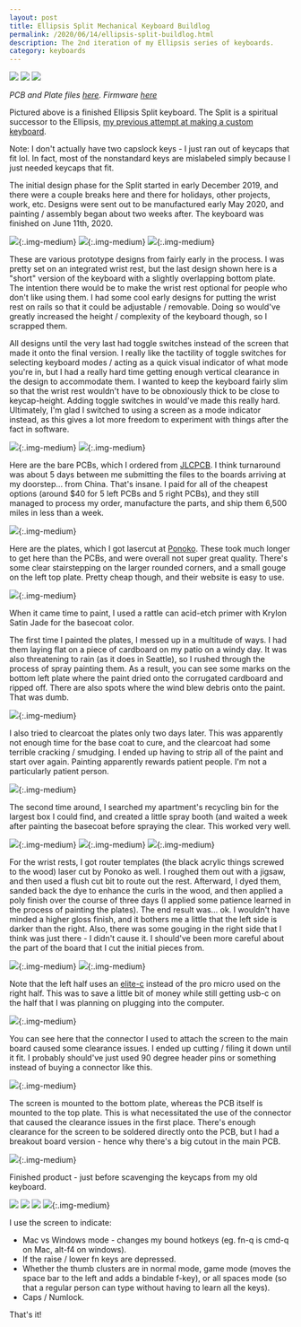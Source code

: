 ```yaml
---
layout: post
title: Ellipsis Split Mechanical Keyboard Buildlog
permalink: /2020/06/14/ellipsis-split-buildlog.html
description: The 2nd iteration of my Ellipsis series of keyboards.
category: keyboards
---
```


![](/images/ellipsis_split_buildlog/DSC07163.jpg)
![](/images/ellipsis_split_buildlog/DSC07176.jpg)
![](/images/ellipsis_split_buildlog/DSC07177.jpg)

_PCB and Plate files [here](https://github.com/csun/ellipsis_split_files). Firmware [here](https://github.com/csun/ellipsis_split_firmware)_

Pictured above is a finished Ellipsis Split keyboard. The Split is a spiritual successor to the Ellipsis, [my previous attempt at making a custom keyboard](/2018/07/16/custom-mechanical-keyboard.html).

Note: I don't actually have two capslock keys - I just ran out of keycaps that fit lol. In fact, most of the nonstandard keys are mislabeled simply because I just needed keycaps that fit.

The initial design phase for the Split started in early December 2019, and there were a couple breaks here and there for holidays, other projects, work, etc. Designs were sent out to be manufactured early May 2020, and painting / assembly began about two weeks after. The keyboard was finished on June 11th, 2020.

![](/images/ellipsis_split_buildlog/image13.png){:.img-medium}
![](/images/ellipsis_split_buildlog/image4.png){:.img-medium}
![](/images/ellipsis_split_buildlog/image2.jpg){:.img-medium}

These are various prototype designs from fairly early in the process. I was pretty set on an integrated wrist rest, but the last design shown here is a "short" version of the keyboard with a slightly overlapping bottom plate. The intention there would be to make the wrist rest optional for people who don't like using them. I had some cool early designs for putting the wrist rest on rails so that it could be adjustable / removable. Doing so would've greatly increased the height / complexity of the keyboard though, so I scrapped them.

All designs until the very last had toggle switches instead of the screen that made it onto the final version. I really like the tactility of toggle switches for selecting keyboard modes / acting as a quick visual indicator of what mode you're in, but I had a really hard time getting enough vertical clearance in the design to accommodate them. I wanted to keep the keyboard fairly slim so that the wrist rest wouldn't have to be obnoxiously thick to be close to keycap-height. Adding toggle switches in would've made this really hard. Ultimately, I'm glad I switched to using a screen as a mode indicator instead, as this gives a lot more freedom to experiment with things after the fact in software.

![](/images/ellipsis_split_buildlog/IMG_20200509_150749.jpg){:.img-medium}
![](/images/ellipsis_split_buildlog/IMG_20200508_165650.jpg){:.img-medium}

Here are the bare PCBs, which I ordered from [JLCPCB](https://jlcpcb.com/). I think turnaround was about 5 days between me submitting the files to the boards arriving at my doorstep... from China. That's insane. I paid for all of the cheapest options (around $40 for 5 left PCBs and 5 right PCBs), and they still managed to process my order, manufacture the parts, and ship them 6,500 miles in less than a week.

![](/images/ellipsis_split_buildlog/IMG_20200520_114246.jpg){:.img-medium}

Here are the plates, which I got lasercut at [Ponoko](https://www.ponoko.com/). These took much longer to get here than the PCBs, and were overall not super great quality. There's some clear stairstepping on the larger rounded corners, and a small gouge on the left top plate. Pretty cheap though, and their website is easy to use.

![](/images/ellipsis_split_buildlog/IMG_20200520_155503.jpg){:.img-medium}

When it came time to paint, I used a rattle can acid-etch primer with Krylon Satin Jade for the basecoat color.

The first time I painted the plates, I messed up in a multitude of ways. I had them laying flat on a piece of cardboard on my patio on a windy day. It was also threatening to rain (as it does in Seattle), so I rushed through the process of spray painting them. As a result, you can see some marks on the bottom left plate where the paint dried onto the corrugated cardboard and ripped off. There are also spots where the wind blew debris onto the paint. That was dumb.

![](/images/ellipsis_split_buildlog/IMG_20200525_140238.jpg){:.img-medium}

I also tried to clearcoat the plates only two days later. This was apparently not enough time for the base coat to cure, and the clearcoat had some terrible cracking / smudging. I ended up having to strip all of the paint and start over again. Painting apparently rewards patient people. I'm not a particularly patient person.

![](/images/ellipsis_split_buildlog/IMG_20200608_195808.jpg){:.img-medium}

The second time around, I searched my apartment's recycling bin for the largest box I could find, and created a little spray booth (and waited a week after painting the basecoat before spraying the clear. This worked very well.

![](/images/ellipsis_split_buildlog/IMG_20200528_124100.jpg){:.img-medium}
![](/images/ellipsis_split_buildlog/IMG_20200529_183104.jpg){:.img-medium}
![](/images/ellipsis_split_buildlog/IMG_20200602_151945.jpg){:.img-medium}

For the wrist rests, I got router templates (the black acrylic things screwed to the wood) laser cut by Ponoko as well. I roughed them out with a jigsaw, and then used a flush cut bit to route out the rest. Afterward, I dyed them, sanded back the dye to enhance the curls in the wood, and then applied a poly finish over the course of three days (I applied some patience learned in the process of painting the plates). The end result was... ok. I wouldn't have minded a higher gloss finish, and it bothers me a little that the left side is darker than the right. Also, there was some gouging in the right side that I think was just there - I didn't cause it. I should've been more careful about the part of the board that I cut the initial pieces from.

![](/images/ellipsis_split_buildlog/IMG_20200610_171041.jpg){:.img-medium}
![](/images/ellipsis_split_buildlog/IMG_20200610_175901.jpg){:.img-medium}

Note that the left half uses an [elite-c](https://keeb.io/products/elite-c-usb-c-pro-micro-replacement-arduino-compatible-atmega32u4) instead of the pro micro used on the right half. This was to save a little bit of money while still getting usb-c on the half that I was planning on plugging into the computer.

![](/images/ellipsis_split_buildlog/IMG_20200610_122307.jpg){:.img-medium}

You can see here that the connector I used to attach the screen to the main board caused some clearance issues. I ended up cutting / filing it down until it fit. I probably should've just used 90 degree header pins or something instead of buying a connector like this.

![](/images/ellipsis_split_buildlog/IMG_20200612_022617.jpg){:.img-medium}

The screen is mounted to the bottom plate, whereas the PCB itself is mounted to the top plate. This is what necessitated the use of the connector that caused the clearance issues in the first place. There's enough clearance for the screen to be soldered directly onto the PCB, but I had a breakout board version - hence why there's a big cutout in the main PCB.

![](/images/ellipsis_split_buildlog/IMG_20200612_024244.jpg){:.img-medium}

Finished product - just before scavenging the keycaps from my old keyboard.

![](/images/ellipsis_split_buildlog/DSC07180.jpg)
![](/images/ellipsis_split_buildlog/DSC07192.jpg)
![](/images/ellipsis_split_buildlog/DSC07186.jpg)
![](/images/ellipsis_split_buildlog/DSC07200.jpg){:.img-medium}

I use the screen to indicate:

- Mac vs Windows mode - changes my bound hotkeys (eg. fn-q is cmd-q on Mac, alt-f4 on windows).
- If the raise / lower fn keys are depressed.
- Whether the thumb clusters are in normal mode, game mode (moves the space bar to the left and adds a bindable f-key), or all spaces mode (so that a regular person can type without having to learn all the keys).
- Caps / Numlock.

That's it!
